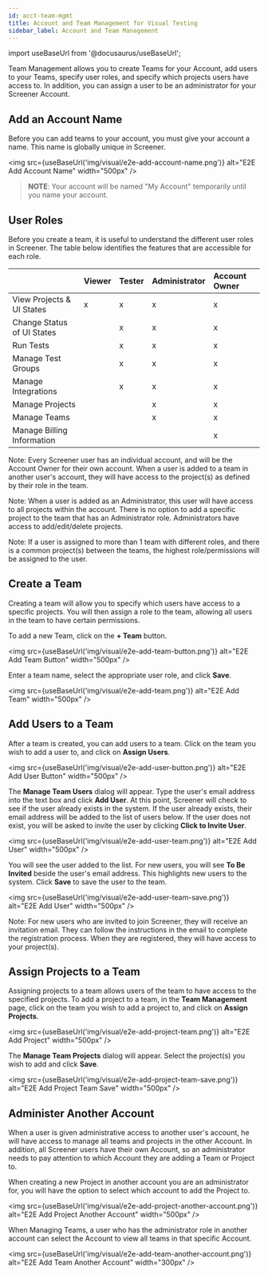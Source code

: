 ```yaml
---
id: acct-team-mgmt
title: Account and Team Management for Visual Testing
sidebar_label: Account and Team Management
---
```


import useBaseUrl from '@docusaurus/useBaseUrl';

Team Management allows you to create Teams for your Account, add users to your Teams, specify user roles, and specify which projects users have access to. In addition, you can assign a user to be an administrator for your Screener Account.


## Add an Account Name
Before you can add teams to your account, you must give your account a name. This name is globally unique in Screener.

<img src={useBaseUrl('img/visual/e2e-add-account-name.png')} alt="E2E Add Account Name" width="500px" />

>**NOTE**: Your account will be named "My Account" temporarily until you name your account.


## User Roles
Before you create a team, it is useful to understand the different user roles in Screener. The table below identifies the features that are accessible for each role.

|                           | Viewer | Tester | Administrator | Account Owner
| :--                       | :--    | :--    | :--           | :--
| View Projects & UI States |	x      |	x     | x             | x
| Change Status of UI States|	 	     |  x     |	x           	| x
| Run Tests	 	              |	 	     |  x     |	x           	| x
| Manage Test Groups	    	|	 	     |  x     |	x           	| x
| Manage Integrations	 	    |	 	     |  x     |	x           	| x
| Manage Projects	 	        |	 	     |        |	x           	| x
| Manage Teams	 	 	        |	 	     |        |	x           	| x
| Manage Billing Information|	 	     |        |	           	  | x

Note: Every Screener user has an individual account, and will be the Account Owner for their own account. When a user is added to a team in another user's account, they will have access to the project(s) as defined by their role in the team.

Note: When a user is added as an Administrator, this user will have access to all projects within the account. There is no option to add a specific project to the team that has an Administrator role. Administrators have access to add/edit/delete projects.

Note: If a user is assigned to more than 1 team with different roles, and there is a common project(s) between the teams, the highest role/permissions will be assigned to the user.

## Create a Team
Creating a team will allow you to specify which users have access to a specific projects. You will then assign a role to the team, allowing all users in the team to have certain permissions.

To add a new Team, click on the **+ Team** button.

<img src={useBaseUrl('img/visual/e2e-add-team-button.png')} alt="E2E Add Team Button" width="500px" />

Enter a team name, select the appropriate user role, and click **Save**.

<img src={useBaseUrl('img/visual/e2e-add-team.png')} alt="E2E Add Team" width="500px" />

## Add Users to a Team
After a team is created, you can add users to a team. Click on the team you wish to add a user to, and click on **Assign Users**.

<img src={useBaseUrl('img/visual/e2e-add-user-button.png')} alt="E2E Add User Button" width="500px" />

The **Manage Team Users** dialog will appear. Type the user's email address into the text box and click **Add User**. At this point, Screener will check to see if the user already exists in the system. If the user already exists, their email address will be added to the list of users below. If the user does not exist, you will be asked to invite the user by clicking **Click to Invite User**.

<img src={useBaseUrl('img/visual/e2e-add-user-team.png')} alt="E2E Add User" width="500px" />

You will see the user added to the list. For new users, you will see **To Be Invited** beside the user's email address. This highlights new users to the system. Click **Save** to save the user to the team.

<img src={useBaseUrl('img/visual/e2e-add-user-team-save.png')} alt="E2E Add User" width="500px" />

Note: For new users who are invited to join Screener, they will receive an invitation email. They can follow the instructions in the email to complete the registration process. When they are registered, they will have access to your project(s).


## Assign Projects to a Team
Assigning projects to a team allows users of the team to have access to the specified projects. To add a project to a team, in the **Team Management** page, click on the team you wish to add a project to, and click on **Assign Projects**.

<img src={useBaseUrl('img/visual/e2e-add-project-team.png')} alt="E2E Add Project" width="500px" />

The **Manage Team Projects** dialog will appear. Select the project(s) you wish to add and click **Save**.

<img src={useBaseUrl('img/visual/e2e-add-project-team-save.png')} alt="E2E Add Project Team Save" width="500px" />


## Administer Another Account
When a user is given administrative access to another user's account, he will have access to manage all teams and projects in the other Account. In addition, all Screener users have their own Account, so an administrator needs to pay attention to which Account they are adding a Team or Project to.

When creating a new Project in another account you are an administrator for, you will have the option to select which account to add the Project to.

<img src={useBaseUrl('img/visual/e2e-add-project-another-account.png')} alt="E2E Add Project Another Account" width="500px" />

When Managing Teams, a user who has the administrator role in another account can select the Account to view all teams in that specific Account.

<img src={useBaseUrl('img/visual/e2e-add-team-another-account.png')} alt="E2E Add Team Another Account" width="300px" />
